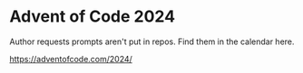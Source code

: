# Advent of Code 2024

Author requests prompts aren't put in repos. Find them in the calendar here.

https://adventofcode.com/2024/
